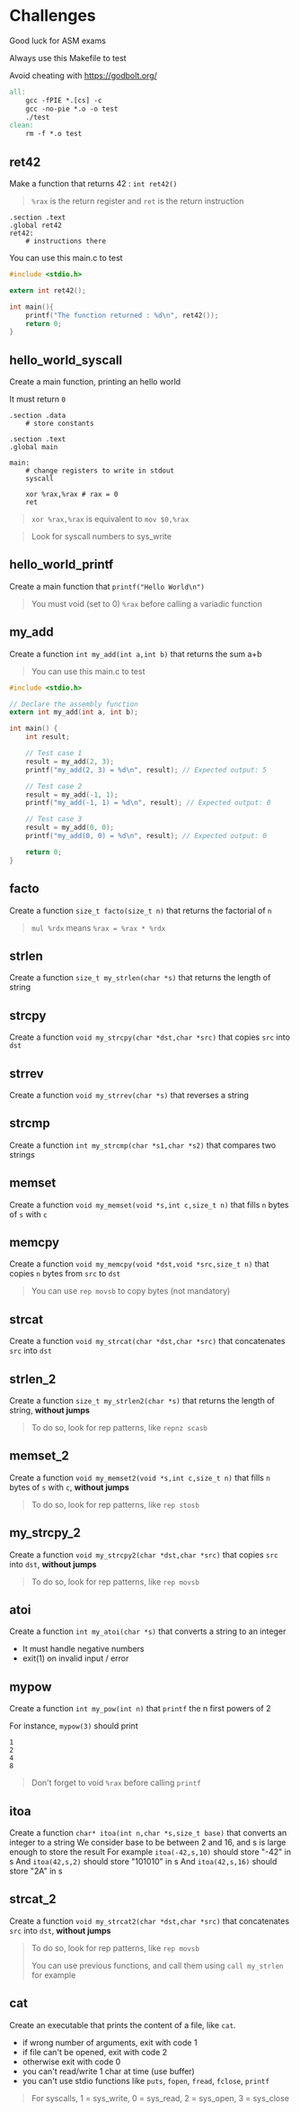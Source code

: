# Challenges
Good luck for ASM exams

Always use this Makefile to test

Avoid cheating with https://godbolt.org/
```Makefile
all:
	gcc -fPIE *.[cs] -c
	gcc -no-pie *.o -o test
	./test
clean:
	rm -f *.o test
```

## ret42
Make a function that returns 42 : `int ret42()`

> `%rax` is the return register and `ret` is the return instruction
```x86asm
.section .text
.global ret42
ret42:
	# instructions there
```
You can use this main.c to test
```c
#include <stdio.h>

extern int ret42();

int main(){
	printf("The function returned : %d\n", ret42());
	return 0;
}
```

## hello_world_syscall
Create a main function, printing an hello world

It must return `0`
```x86asm
.section .data
	# store constants

.section .text
.global main

main:
	# change registers to write in stdout
	syscall

	xor %rax,%rax # rax = 0
	ret
```

> `xor %rax,%rax` is equivalent to `mov $0,%rax`

> Look for syscall numbers to sys_write

## hello_world_printf
Create a main function that `printf("Hello World\n")`
> You must void (set to 0) `%rax` before calling a variadic function

## my_add
Create a function `int my_add(int a,int b)` that returns the sum a+b

> You can use this main.c to test
```c
#include <stdio.h>

// Declare the assembly function
extern int my_add(int a, int b);

int main() {
	int result;

	// Test case 1
	result = my_add(2, 3);
	printf("my_add(2, 3) = %d\n", result); // Expected output: 5

	// Test case 2
	result = my_add(-1, 1);
	printf("my_add(-1, 1) = %d\n", result); // Expected output: 0

	// Test case 3
	result = my_add(0, 0);
	printf("my_add(0, 0) = %d\n", result); // Expected output: 0

	return 0;
}
```

## facto
Create a function `size_t facto(size_t n)` that returns the factorial of `n`
> `mul %rdx` means `%rax = %rax * %rdx`

## strlen
Create a function `size_t my_strlen(char *s)` that returns the length of string

## strcpy
Create a function `void my_strcpy(char *dst,char *src)` that copies `src` into `dst`

## strrev
Create a function `void my_strrev(char *s)` that reverses a string

## strcmp
Create a function `int my_strcmp(char *s1,char *s2)` that compares two strings

## memset
Create a function `void my_memset(void *s,int c,size_t n)` that fills `n` bytes of `s` with `c`

## memcpy
Create a function `void my_memcpy(void *dst,void *src,size_t n)` that copies `n` bytes from `src` to `dst`
> You can use `rep movsb` to copy bytes (not mandatory)

## strcat
Create a function `void my_strcat(char *dst,char *src)` that concatenates `src` into `dst`

## strlen_2
Create a function `size_t my_strlen2(char *s)` that returns the length of string, **without jumps**

> To do so, look for rep patterns, like `repnz scasb`

## memset_2
Create a function `void my_memset2(void *s,int c,size_t n)` that fills `n` bytes of `s` with `c`, **without jumps**

> To do so, look for rep patterns, like `rep stosb`

## my_strcpy_2
Create a function `void my_strcpy2(char *dst,char *src)` that copies `src` into `dst`, **without jumps**

> To do so, look for rep patterns, like `rep movsb`

## atoi
Create a function `int my_atoi(char *s)` that converts a string to an integer
- It must handle negative numbers
- exit(1) on invalid input / error

## mypow
Create a function `int my_pow(int n)` that `printf` the n first powers of 2

For instance, `mypow(3)` should print

```
1
2
4
8
```
> Don't forget to void `%rax` before calling `printf`

## itoa
Create a function `char* itoa(int n,char *s,size_t base)` that converts an integer to a string
We consider base to be between 2 and 16, and s is large enough to store the result
For example `itoa(-42,s,10)` should store "-42" in s
And `itoa(42,s,2)` should store "101010" in s
And `itoa(42,s,16)` should store "2A" in s

## strcat_2
Create a function `void my_strcat2(char *dst,char *src)` that concatenates `src` into `dst`, **without jumps**

> To do so, look for rep patterns, like `rep movsb`
>
> You can use previous functions, and call them using `call my_strlen` for example

## cat

Create an executable that prints the content of a file, like `cat`.
- if wrong number of arguments, exit with code 1
- if file can't be opened, exit with code 2
- otherwise exit with code 0
- you can't read/write 1 char at time (use buffer)
- you can't use stdio functions like `puts`, `fopen`, `fread`, `fclose`, `printf`

> For syscalls, 1 = sys_write, 0 = sys_read, 2 = sys_open, 3 = sys_close